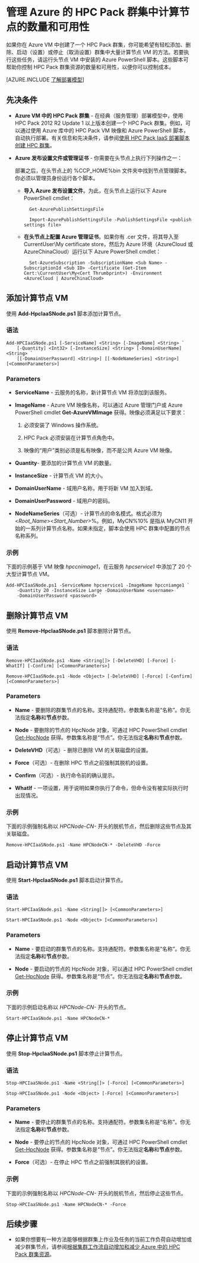 <properties
 pageTitle="管理 HPC Pack 群集计算节点 | Azure"
 description="了解 PowerShell 脚本工具如何添加、删除、启动和停止 Azure 的 HPC Pack 群集计算节点"
 services="virtual-machines-windows"
 documentationCenter=""
 authors="dlepow"
 manager="timlt"
 editor=""
 tags="azure-service-management,hpc-pack"/>
<tags
	ms.service="virtual-machines-windows"
	ms.date="01/08/2016"
	wacn.date="02/26/2016"/>

# 管理 Azure 的 HPC Pack 群集中计算节点的数量和可用性

如果你在 Azure VM 中创建了一个 HPC Pack 群集，你可能希望有轻松添加、删除、启动（设置）或停止（取消设置）群集中大量计算节点 VM 的方法。若要执行这些任务，请运行头节点 VM 中安装的 Azure PowerShell 脚本。这些脚本可帮助你控制 HPC Pack 群集资源的数量和可用性，以便你可以控制成本。

[AZURE.INCLUDE [了解部署模型](../includes/learn-about-deployment-models-classic-include.md)]

## 先决条件

* **Azure VM 中的 HPC Pack 群集** - 在经典（服务管理）部署模型中，使用 HPC Pack 2012 R2 Update 1 以上版本创建一个 HPC Pack 群集。例如，可以通过使用 Azure 库中的 HPC Pack VM 映像和 Azure PowerShell 脚本，自动执行部署。有关信息和先决条件，请参阅[使用 HPC Pack IaaS 部署脚本创建 HPC 群集](/documentation/articles/virtual-machines-hpcpack-cluster-powershell-script)。

* **Azure 发布设置文件或管理证书** - 你需要在头节点上执行下列操作之一：

	部署之后，在头节点上的 %CCP\_HOME%bin 文件夹中找到节点管理脚本。你必须以管理员身份运行各个脚本。

    * **导入 Azure 发布设置文件**。为此，在头节点上运行以下 Azure PowerShell cmdlet：

    		Get-AzurePublishSettingsFile

    		Import-AzurePublishSettingsFile -PublishSettingsFile <publish settings file>

    * **在头节点上配置 Azure 管理证书**。如果你有 .cer 文件，将其导入至 CurrentUser\\My certificate store，然后为 Azure 环境（AzureCloud 或 AzureChinaCloud）运行以下 Azure PowerShell cmdlet：

    		Set-AzureSubscription -SubscriptionName <Sub Name> -SubscriptionId <Sub ID> -Certificate (Get-Item Cert:\CurrentUser\My<Cert Thrumbprint>) -Environment <AzureCloud | AzureChinaCloud>

## 添加计算节点 VM

使用 **Add-HpcIaaSNode.ps1** 脚本添加计算节点。

### 语法

	Add-HPCIaaSNode.ps1 [-ServiceName] <String> [-ImageName] <String> `
		[-Quantity] <Int32> [-InstanceSize] <String> [-DomainUserName] <String> `
		[[-DomainUserPassword] <String>] [[-NodeNameSeries] <String>] [<CommonParameters>]

### Parameters

* **ServiceName** - 云服务的名称，新计算节点 VM 将添加到该服务。

* **ImageName** - Azure VM 映像名称，可以通过 Azure 管理门户或 Azure PowerShell cmdlet **Get-AzureVMImage** 获得。映像必须满足以下要求：

    1. 必须安装了 Windows 操作系统。

    2. HPC Pack 必须安装在计算节点角色中。

    3. 映像的“用户”类别必须是私有映像，而不是公共 Azure VM 映像。

* **Quantity**- 要添加的计算节点 VM 的数量。

* **InstanceSize** - 计算节点 VM 的大小。

* **DomainUserName** - 域用户名称，用于将新 VM 加入到域。

* **DomainUserPassword** - 域用户的密码。

* **NodeNameSeries**（可选）- 计算节点的命名模式。格式必须为 &lt;*Root\_Name*&gt;&lt;*Start\_Number*&gt;%。例如，MyCN%10% 是指从 MyCN11 开始的一系列计算节点名称。如果未指定，脚本会使用 HPC 群集中配置的节点名称系列。

### 示例

下面的示例基于 VM 映像 *hpccnimage1*，在云服务 *hpcservice1* 中添加了 20 个大型计算节点 VM。

	Add-HPCIaaSNode.ps1 -ServiceName hpcservice1 -ImageName hpccniamge1 `
		-Quantity 20 -InstanceSize Large -DomainUserName <username> `
		-DomainUserPassword <password> `

## 删除计算节点 VM

使用 **Remove-HpcIaaSNode.ps1** 脚本删除计算节点。

### 语法

	Remove-HPCIaaSNode.ps1 -Name <String[]> [-DeleteVHD] [-Force] [-WhatIf] [-Confirm] [<CommonParameters>]

	Remove-HPCIaaSNode.ps1 -Node <Object> [-DeleteVHD] [-Force] [-Confirm] [<CommonParameters>]

### Parameters

* **Name** - 要删除的群集节点的名称。支持通配符。参数集名称是“名称”。你无法指定**名称**和**节点**参数。

* **Node** - 要删除的节点的 HpcNode 对象，可通过 HPC PowerShell cmdlet [Get-HpcNode](https://technet.microsoft.com/zh-cn/library/dn887927.aspx) 获得。参数集名称是“节点”。你无法指定**名称**和**节点**参数。

* **DeleteVHD**（可选）- 删除已删除 VM 的关联磁盘的设置。

* **Force**（可选）- 在删除 HPC 节点之前强制其脱机的设置。

* **Confirm**（可选）- 执行命令前的确认提示。

* **WhatIf** - 一项设置，用于说明如果你执行了命令，但命令没有被实际执行时出现情况。

### 示例

下面的示例强制名称以 *HPCNode-CN-* 开头的脱机节点，然后删除这些节点及其关联磁盘。

	Remove-HPCIaaSNode.ps1 -Name HPCNodeCN-* -DeleteVHD -Force

## 启动计算节点 VM

使用 **Start-HpcIaaSNode.ps1** 脚本启动计算节点。

### 语法

	Start-HPCIaaSNode.ps1 -Name <String[]> [<CommonParameters>]

	Start-HPCIaaSNode.ps1 -Node <Object> [<CommonParameters>]

### Parameters

* **Name** - 要启动的群集节点的名称。支持通配符。参数集名称是“名称”。你无法指定**名称**和**节点**参数。

* **Node** - 要启动的节点的 HpcNode 对象，可以通过 HPC PowerShell cmdlet [Get-HpcNode](https://technet.microsoft.com/zh-cn/library/dn887927.aspx) 获得。参数集名称是“节点”。你无法指定**名称**和**节点**参数。

### 示例

下面的示例启动名称以 *HPCNode-CN-* 开头的节点。

	Start-HPCIaaSNode.ps1 -Name HPCNodeCN-*

## 停止计算节点 VM

使用 **Stop-HpcIaaSNode.ps1** 脚本停止计算节点。

### 语法

	Stop-HPCIaaSNode.ps1 -Name <String[]> [-Force] [<CommonParameters>]

	Stop-HPCIaaSNode.ps1 -Node <Object> [-Force] [<CommonParameters>]

### Parameters


* **Name** - 要停止的群集节点的名称。支持通配符。参数集名称是“名称”。你无法指定**名称**和**节点**参数。

* **Node** - 要停止的节点的 HpcNode 对象，可通过 HPC PowerShell cmdlet [Get-HpcNode](https://technet.microsoft.com/zh-cn/library/dn887927.aspx) 获得。参数集名称是“节点”。你无法指定**名称**和**节点**参数。

* **Force**（可选）- 在停止 HPC 节点之前强制其脱机的设置。

### 示例

下面的示例强制名称以 *HPCNode-CN-* 开头的脱机节点，然后停止这些节点。

	Stop-HPCIaaSNode.ps1 -Name HPCNodeCN-* -Force

## 后续步骤

* 如果你想要有一种方法能够根据群集上作业及任务的当前工作负荷自动增加或减少群集节点，请参阅[根据集群工作流自动增加和减少 Azure 中的 HPC Pack 群集资源](/documentation/articles/virtual-machines-windows-classic-hpcpack-cluster-node-autogrowshrink)。

<!---HONumber=Mooncake_0215_2016-->